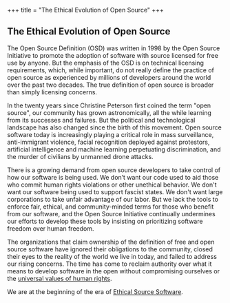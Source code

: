 +++
title = "The Ethical Evolution of Open Source"
+++

## The Ethical Evolution of Open Source

The Open Source Definition (OSD) was written in 1998 by the Open Source Initiative to promote the adoption of software with source licensed for free use by anyone. But the emphasis of the OSD is on technical licensing requirements, which, while important, do not really define the practice of open source as experienced by millions of developers around the world over the past two decades. The true definition of open source is broader than simply licensing concerns.

In the twenty years since Christine Peterson first coined the term "open source", our community has grown astronomically, all the while learning from its successes and failures. But the political and technological landscape has also changed since the birth of this movement. Open source software today is increasingly playing a critical role in mass surveillance, anti-immigrant violence, facial recognition deployed against protestors, artificial intelligence and machine learning perpetuating discrimination, and the murder of civilians by unmanned drone attacks.

There is a growing demand from open source developers to take control of how our software is being used. We don’t want our code used to aid those who commit human rights violations or other unethical behavior. We don't want our software being used to support fascist states. We don't want large corporations to take unfair advantage of our labor. But we lack the tools to enforce fair, ethical, and community-minded terms for those who benefit from our software, and the Open Source Initiative continually undermines our efforts to develop these tools by insisting on prioritizing software freedom over human freedom.

The organizations that claim ownership of the definition of free and open source software have ignored their obligations to the community, closed their eyes to the reality of the world we live in today, and failed to address our rising concerns. The time has come to reclaim authority over what it means to develop software in the open without compromising ourselves or the [universal values of human rights](https://www.un.org/en/universal-declaration-human-rights/).

We are at the beginning of the era of [Ethical Source Software](/definition/).
